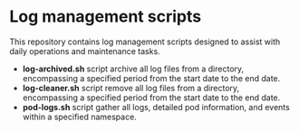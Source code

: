 # Log management scripts
This repository contains log management scripts designed to assist with daily operations and maintenance tasks.

* **log-archived.sh** script archive all log files from a directory, encompassing a specified period from the start date to the end date.
* **log-cleaner.sh** script remove all log files from a directory, encompassing a specified period from the start date to the end date.
* **pod-logs.sh** script gather all logs, detailed pod information, and events within a specified namespace.